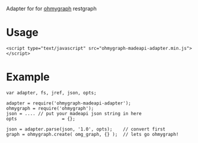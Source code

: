 Adapter for for [ohmygraph](https://npmjs.org/packages/ohmygraph) restgraph

# Usage

    <script type="text/javascript" src="ohmygraph-madeapi-adapter.min.js"></script>

# Example

    var adapter, fs, jref, json, opts;

    adapter = require('ohmygraph-madeapi-adapter');
    ohmygraph = require('ohmygraph');
    json = .... // put your madeapi json string in here
    opts                 = {};

    json = adapter.parse(json, '1.0', opts);    // convert first
    graph = ohmygraph.create( omg_graph, {} );  // lets go ohmygraph!
